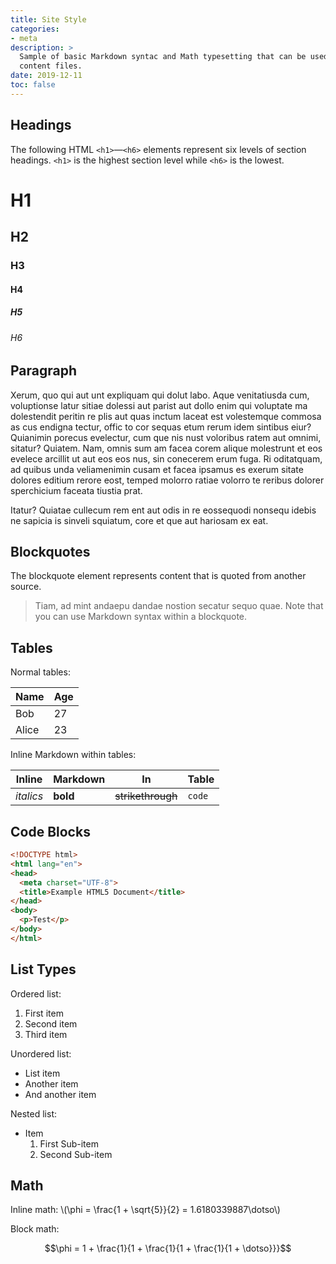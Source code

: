 ```yaml
---
title: Site Style
categories:
- meta
description: >
  Sample of basic Markdown syntac and Math typesetting that can be used in
  content files.
date: 2019-12-11
toc: false
---
```


## Headings

The following HTML `<h1>`—`<h6>` elements represent six levels of section
headings. `<h1>` is the highest section level while `<h6>` is the lowest.

# H1

## H2

### H3

#### H4

##### H5

###### H6

## Paragraph

Xerum, quo qui aut unt expliquam qui dolut labo. Aque venitatiusda cum,
voluptionse latur sitiae dolessi aut parist aut dollo enim qui voluptate ma
dolestendit peritin re plis aut quas inctum laceat est volestemque commosa as
cus endigna tectur, offic to cor sequas etum rerum idem sintibus eiur? Quianimin
porecus evelectur, cum que nis nust voloribus ratem aut omnimi, sitatur?
Quiatem. Nam, omnis sum am facea corem alique molestrunt et eos evelece arcillit
ut aut eos eos nus, sin conecerem erum fuga. Ri oditatquam, ad quibus unda
veliamenimin cusam et facea ipsamus es exerum sitate dolores editium rerore
eost, temped molorro ratiae volorro te reribus dolorer sperchicium faceata
tiustia prat.

Itatur? Quiatae cullecum rem ent aut odis in re eossequodi nonsequ idebis ne
sapicia is sinveli squiatum, core et que aut hariosam ex eat.

## Blockquotes

The blockquote element represents content that is quoted from another source.

> Tiam, ad mint andaepu dandae nostion secatur sequo quae. Note that you can use
> Markdown syntax within a blockquote.

## Tables

Normal tables:

| Name  | Age |
| ---   | --- |
| Bob   | 27  |
| Alice | 23  |

Inline Markdown within tables:

| Inline    | Markdown | In                | Table  |
| ---       | ---      | ---               | ---    |
| _italics_ | **bold** | ~~strikethrough~~ | `code` |

## Code Blocks

```html
<!DOCTYPE html>
<html lang="en">
<head>
  <meta charset="UTF-8">
  <title>Example HTML5 Document</title>
</head>
<body>
  <p>Test</p>
</body>
</html>
```

## List Types

Ordered list:

1. First item
1. Second item
1. Third item

Unordered list:

* List item
* Another item
* And another item

Nested list:

* Item
  1. First Sub-item
  1. Second Sub-item

## Math

Inline math: \\(\phi = \frac{1 + \sqrt{5}}{2} = 1.6180339887\dotso\\)

Block math:

$$\phi = 1 + \frac{1}{1 + \frac{1}{1 + \frac{1}{1 + \dotso}}}$$
